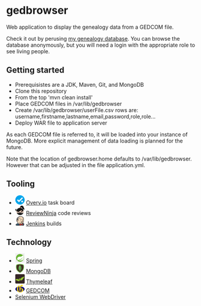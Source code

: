 # gedbrowser

Web application to display the genealogy data from a GEDCOM file.

Check it out by perusing [my genealogy database](http://www.schoellerfamily.org/gedbrowser/surnames?db=schoeller). You can browse the database anonymously, but you will need a login with the appropriate role to see living people.

## Getting started

* Prerequisistes are a JDK, Maven, Git, and MongoDB
* Clone this repository
* From the top 'mvn clean install'
* Place GEDCOM files in /var/lib/gedbrowser
* Create /var/lib/gedbrowser/userFile.csv rows are: username,firstname,lastname,email,password,role,role...
* Deploy WAR file to application server

As each GEDCOM file is referred to, it will be loaded into your instance of MongoDB. More explicit management
of data loading is planned for the future.

Note that the location of gedbrowser.home defaults to /var/lib/gedbrowser. However that can be adjusted in
the file application.yml.

## Tooling

* ![](overvio.png) [Overv.io](https://overv.io/workspace/dickschoeller/comfortable-seahorse/board/) task board
* ![](reviewninja-25.png) [ReviewNinja](https://app.review.ninja/dickschoeller/gedbrowser) code reviews
* ![](jenkins-25.png) [Jenkins](http://www.schoellerfamily.org/jenkins/) builds

## Technology

* ![](spring-25.png) [Spring](https://spring.io/)
* ![](mongodb-25.png) [MongoDB](https://www.mongodb.org/)
* ![](thymeleaf-25.png) [Thymeleaf](http://www.thymeleaf.org/)
* ![](genealogy-net-25.png) [GEDCOM](http://wiki-en.genealogy.net/GEDCOM)
* [Selenium WebDriver](http://www.seleniumhq.org/projects/webdriver/)
